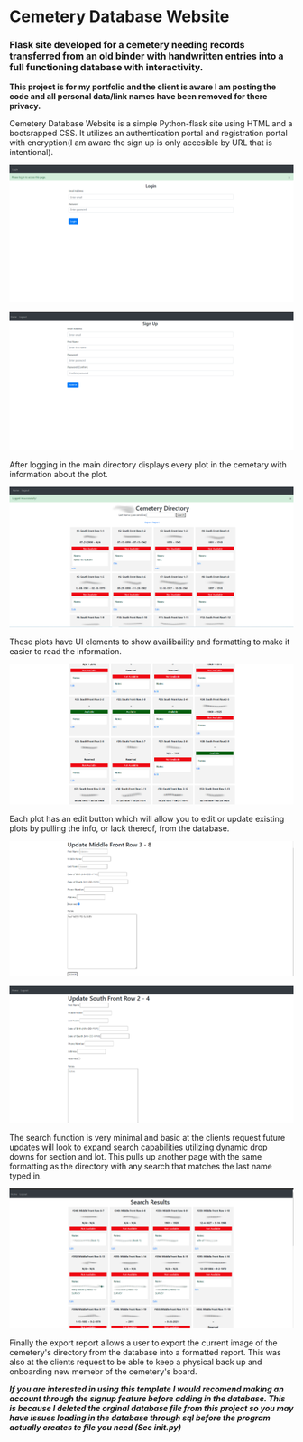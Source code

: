 # Cemetery Database Website
### Flask site developed for a cemetery needing records transferred from an old binder with handwritten entries into a full functioning database with interactivity.

  **This project is for my portfolio and the client is aware I am posting the code and all personal data/link names have been removed for there privacy.** 
  
  Cemetery Database Website is a simple Python-flask site using HTML and a bootsrapped CSS. It utilizes an authentication portal and registration portal with encryption(I am aware
the sign up is only accesible by URL that is intentional).

  ![Login Page](/DudleyCemetary-screenshots/login.png)
  
  ![Registration Page](/DudleyCemetary-screenshots/sign-up.png)

  After logging in the main directory displays every plot in the cemetary with information about the plot.

  ![Home](/DudleyCemetary-screenshots/home.png)

  These plots have UI elements to show availibaility and formatting to make it easier to read the information.

  ![Home-UI](/DudleyCemetary-screenshots/directory.png)

  Each plot has an edit button which will allow you to edit or update existing plots by pulling the info, or lack thereof, from the database.

  ![Edit](/DudleyCemetary-screenshots/edit.png)
  
  ![Update](/DudleyCemetary-screenshots/update.png)

  The search function is very minimal and basic at the clients request future updates will look to expand search capabilities utilizing dynamic drop downs for section and lot. This pulls up another page with the same formatting as the directory with any search that matches the last name typed in.

 ![Search Results](/DudleyCemetary-screenshots/search-results.png)

  Finally the export report allows a user to export the current image of the cemetery's directory from the database into a formatted 
report. This was also at the clients request to be able to keep a physical back up and onboarding new memebr of the cemetery's board.

***If you are interested in using this template I would recomend making an account through the signup feature before adding in the database. This is because I deleted the orginal database file from this project so you may have issues loading in the database through sql before the program actually creates te file you need (See __init__.py)***
